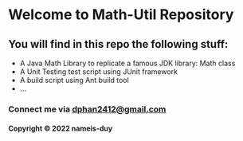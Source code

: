 # Welcome to Math-Util Repository
## You will find in this repo the following stuff:
* A Java Math Library to replicate a famous JDK library: Math class
* A Unit Testing test script using JUnit framework
* A build script using Ant build tool
* ...

### Connect me via dphan2412@gmail.com
#### Copyright &#169; 2022 nameis-duy